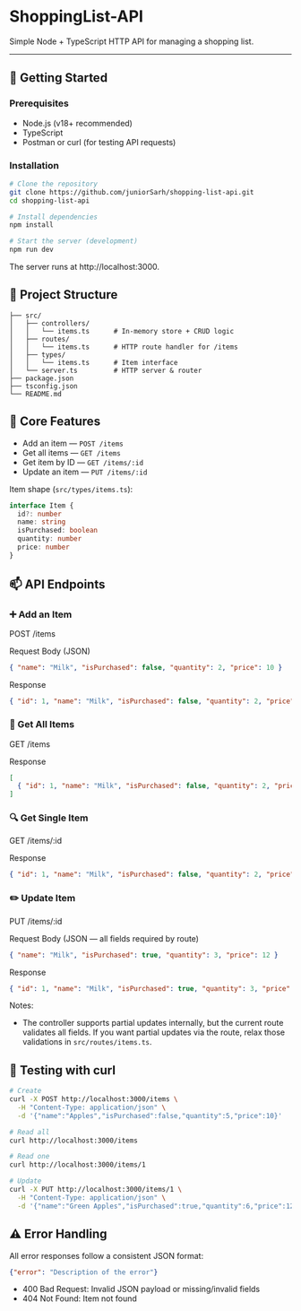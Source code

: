 # ShoppingList-API

Simple Node + TypeScript HTTP API for managing a shopping list.

---

## 🚀 Getting Started

### Prerequisites

- Node.js (v18+ recommended)
- TypeScript
- Postman or curl (for testing API requests)

### Installation

```bash
# Clone the repository
git clone https://github.com/juniorSarh/shopping-list-api.git
cd shopping-list-api

# Install dependencies
npm install

# Start the server (development)
npm run dev
```

The server runs at http://localhost:3000.

## 📁 Project Structure

```
├── src/
│   ├── controllers/
│   │   └── items.ts      # In-memory store + CRUD logic
│   ├── routes/
│   │   └── items.ts      # HTTP route handler for /items
│   ├── types/
│   │   └── items.ts      # Item interface
│   └── server.ts         # HTTP server & router
├── package.json
├── tsconfig.json
└── README.md
```

## 🧠 Core Features

- Add an item — `POST /items`
- Get all items — `GET /items`
- Get item by ID — `GET /items/:id`
- Update an item — `PUT /items/:id`

Item shape (`src/types/items.ts`):

```ts
interface Item {
  id?: number
  name: string
  isPurchased: boolean
  quantity: number
  price: number
}
```

## 📫 API Endpoints

### ➕ Add an Item

POST /items

Request Body (JSON)
```json
{ "name": "Milk", "isPurchased": false, "quantity": 2, "price": 10 }
```

Response
```json
{ "id": 1, "name": "Milk", "isPurchased": false, "quantity": 2, "price": 10 }
```

### 📄 Get All Items

GET /items

Response
```json
[
  { "id": 1, "name": "Milk", "isPurchased": false, "quantity": 2, "price": 10 }
]
```

### 🔍 Get Single Item

GET /items/:id

Response
```json
{ "id": 1, "name": "Milk", "isPurchased": false, "quantity": 2, "price": 10 }
```

### ✏️ Update Item

PUT /items/:id

Request Body (JSON — all fields required by route)
```json
{ "name": "Milk", "isPurchased": true, "quantity": 3, "price": 12 }
```

Response
```json
{ "id": 1, "name": "Milk", "isPurchased": true, "quantity": 3, "price": 12 }
```

Notes:
- The controller supports partial updates internally, but the current route validates all fields. If you want partial updates via the route, relax those validations in `src/routes/items.ts`.

## 🧪 Testing with curl

```bash
# Create
curl -X POST http://localhost:3000/items \
  -H "Content-Type: application/json" \
  -d '{"name":"Apples","isPurchased":false,"quantity":5,"price":10}'

# Read all
curl http://localhost:3000/items

# Read one
curl http://localhost:3000/items/1

# Update
curl -X PUT http://localhost:3000/items/1 \
  -H "Content-Type: application/json" \
  -d '{"name":"Green Apples","isPurchased":true,"quantity":6,"price":12}'
```

## ⚠️ Error Handling

All error responses follow a consistent JSON format:

```json
{"error": "Description of the error"}
```

- 400 Bad Request: Invalid JSON payload or missing/invalid fields
- 404 Not Found: Item not found